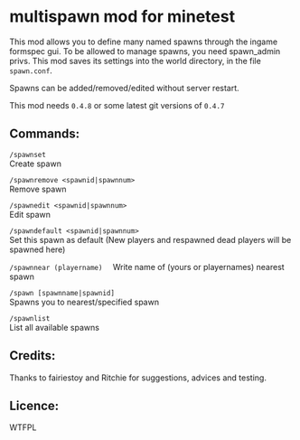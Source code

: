 # multispawn mod for minetest

This mod allows you to define many named spawns through the ingame formspec gui. To be allowed to manage spawns, you need spawn_admin privs. This mod saves its settings into the world directory, in the file `spawn.conf`.

Spawns can be added/removed/edited without server restart.

This mod needs `0.4.8` or some latest git versions of `0.4.7`

## Commands:

`/spawnset`  
Create spawn

`/spawnremove <spawnid|spawnnum>`  
Remove spawn

`/spawnedit <spawnid|spawnnum>`  
Edit spawn

`/spawndefault <spawnid|spawnnum>`  
Set this spawn as default (New players and respawned dead players will be spawned here)

`/spawnnear (playername)  `
Write name of (yours or playernames) nearest spawn

`/spawn [spawnname|spawnid]`  
Spawns you to nearest/specified spawn

`/spawnlist`  
List all available spawns

## Credits:
Thanks to fairiestoy and Ritchie for suggestions, advices and testing.

## Licence:
WTFPL
